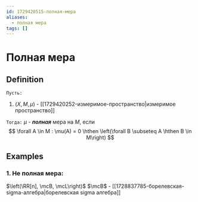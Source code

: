 ```yaml
---
id: 1729420515-полная-мера
aliases:
  - полная мера
tags: []
---
```


# Полная мера
## Definition
`Пусть:`
1. $\left(X, M, \mu\right)$ - [[1729420252-измеримое-пространство|измеримое пространство]]

`Тогда:`
$\mu$ - ***полная*** мера на $M$, если
 $$
\forall A \in M : \mu(A) = 0 \hthen
\left(\forall B \subseteq A \hthen B \in M\right)
$$

## Examples
### 1. Не полная мера:
$\left(\RR[n], \mcB, \mcL\right)$
$\mcB$ - [[1728837785-борелевская-sigma-алгебра|борелевская sigma алгебра]]


